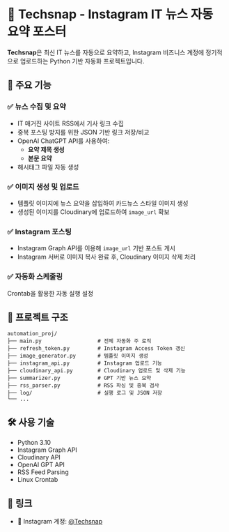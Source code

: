 # 📰 Techsnap - Instagram IT 뉴스 자동 요약 포스터

**Techsnap**은 최신 IT 뉴스를 자동으로 요약하고, Instagram 비즈니스 계정에 정기적으로 업로드하는 Python 기반 자동화 프로젝트입니다.


## 📌 주요 기능

### ✅ 뉴스 수집 및 요약
- IT 매거진 사이트 RSS에서 기사 링크 수집
- 중복 포스팅 방지를 위한 JSON 기반 링크 저장/비교
- OpenAI ChatGPT API를 사용하여:
  - **요약 제목 생성**
  - **본문 요약**
- 해시태그 파일 자동 생성

### ✅ 이미지 생성 및 업로드
- 템플릿 이미지에 뉴스 요약을 삽입하여 카드뉴스 스타일 이미지 생성
- 생성된 이미지를 Cloudinary에 업로드하여 `image_url` 확보

### ✅ Instagram 포스팅
- Instagram Graph API를 이용해 `image_url` 기반 포스트 게시
- Instagram 서버로 이미지 복사 완료 후, Cloudinary 이미지 삭제 처리

### ✅ 자동화 스케줄링
Crontab을 활용한 자동 실행 설정

## 📁 프로젝트 구조
```
automation_proj/
├── main.py                  # 전체 자동화 주 로직
├── refresh_token.py         # Instagram Access Token 갱신
├── image_generator.py       # 템플릿 이미지 생성
├── instagram_api.py         # Instagram 업로드 기능
├── cloudinary_api.py        # Cloudinary 업로드 및 삭제 기능
├── summarizer.py            # GPT 기반 뉴스 요약
├── rss_parser.py            # RSS 파싱 및 중복 검사
├── log/                     # 실행 로그 및 JSON 저장
└── ...
```

## 🛠 사용 기술
- Python 3.10
- Instagram Graph API
- Cloudinary API
- OpenAI GPT API
- RSS Feed Parsing
- Linux Crontab

## 📎 링크
- 📸 Instagram 계정: [@Techsnap](https://www.instagram.com/elekodar/) 


